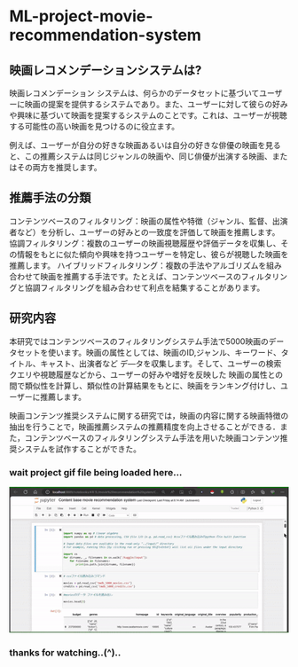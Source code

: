 # ML-project-movie-recommendation-system

## 映画レコメンデーションシステムは? ##
映画レコメンデーション システムは、何らかのデータセットに基づいてユーザーに映画の提案を提供するシステムであり。また、ユーザーに対して彼らの好みや興味に基づいて映画を提案するシステムのことです。これは、ユーザーが視聴する可能性の高い映画を見つけるのに役立ます。

例えば、ユーザーが自分の好きな映画あるいは自分の好きな俳優の映画を見ると、この推薦システムは同じジャンルの映画や、同じ俳優が出演する映画、またはその両方を推奨します。


## 推薦手法の分類 ##
コンテンツベースのフィルタリング：映画の属性や特徴（ジャンル、監督、出演者など）を分析し、ユーザーの好みとの一致度を評価して映画を推薦します。
協調フィルタリング：複数のユーザーの映画視聴履歴や評価データを収集し、その情報をもとに似た傾向や興味を持つユーザーを特定し、彼らが視聴した映画を推薦します。
ハイブリッドフィルタリング：複数の手法やアルゴリズムを組み合わせて映画を推薦する手法です。たとえば、コンテンツベースのフィルタリングと協調フィルタリングを組み合わせて利点を結集することがあります。

## 研究内容 ##

本研究ではコンテンツベースのフィルタリングシステム手法で5000映画のデータセットを使います。映画の属性としては、映画のID,ジャンル、キーワード、タイトル、キャスト、出演者など デ―タを収集します。そして、ユーザーの検索クエリや視聴履歴などから、ユーザーの好みや嗜好を反映した 映画の属性との間で類似性を計算し、類似性の計算結果をもとに、映画をランキング付けし、ユーザーに推薦します。

映画コンテンツ推奨システムに関する研究では，映画の内容に関する映画特徴の抽出を行うことで，映画推薦システムの推薦精度を向上させることができる．また，コンテンツベースのフィルタリングシステム手法を用いた映画コンテンツ推奨システムを試作することができた。
### wait project gif file being loaded here... ###
<img src="Movie recommendation system/content_base_recommendation.gif" width="800px">

### thanks for watching..(^).. ###

